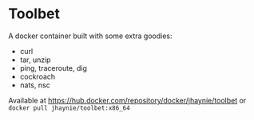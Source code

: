 # Toolbet

A docker container built with some extra goodies:

- curl
- tar, unzip
- ping, traceroute, dig
- cockroach
- nats, nsc

Available at https://hub.docker.com/repository/docker/jhaynie/toolbet or `docker pull jhaynie/toolbet:x86_64`
